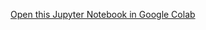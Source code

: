 [Open this Jupyter Notebook in Google Colab](https://colab.research.google.com/drive/1vz7pi0VSpWSJz9xMolgTPqBqE4CterTo?usp=sharing)
